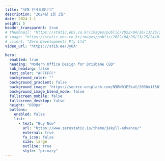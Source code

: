 ```yaml
---
title: "새해 인사드립니다"
description: "2024년 1월 1일"
date: 2024-1-1
weight: 5
header_transparent: true
# thumbnail: "https://static.ebs.co.kr/images/public/2022/04/26/13/25/24/0f6fe6ea-9334-4821-a2cd-45dd0ababa0b.jpg"
# image: "https://static.ebs.co.kr/images/public/2022/04/26/13/25/24/0f6fe6ea-9334-4821-a2cd-45dd0ababa0b.jpg"
# client: "Zero Developments Pty Ltd"
video_url: "https://stib.ee/JyOA"

hero:
  enabled: true
  heading: "Modern Office Design for Brisbane CBD"
  sub_heading: false
  text_color: "#FFFFFF"
  background_color: ""
  background_gradient: false
  background_image: "https://source.unsplash.com/N5RN0JE5kaY/2000x1150"
  background_image_blend_mode: false
  fullscreen_mobile: false
  fullscreen_desktop: false
  height: "600px"
  buttons:
    enabled: false
    list:
      - text: "Buy Now"
        url: "https://www.zerostatic.io/theme/jekyll-advance/"
        external: true
        fa_icon: false
        size: large
        outline: true
        style: "primary"
---
```

